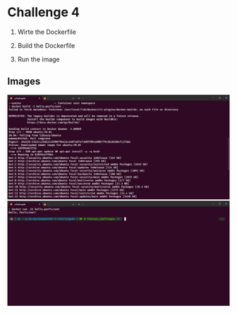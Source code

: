 # Challenge  4

1)  Wirte the Dockerfile

2) Build the Dockerfile 

3) Run the image 

## Images 


<p align="center">
	<img style = "width:750px" src="imgs/Challenge4_1.png">
	<img style = "width:750px" src="imgs/Challenge4_2.png">
</p>
